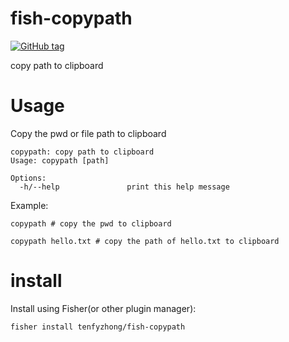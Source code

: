 # fish-copypath
[![GitHub tag](https://img.shields.io/github/tag/tenfyzhong/fish-copypath.svg)](https://github.com/tenfyzhong/fish-copypath/tags)

copy path to clipboard

# Usage
Copy the pwd or file path to clipboard

```
copypath: copy path to clipboard
Usage: copypath [path]

Options:
  -h/--help               print this help message
```

Example: 
```
copypath # copy the pwd to clipboard
```

```
copypath hello.txt # copy the path of hello.txt to clipboard
```

# install 
Install using Fisher(or other plugin manager):
```
fisher install tenfyzhong/fish-copypath
```
